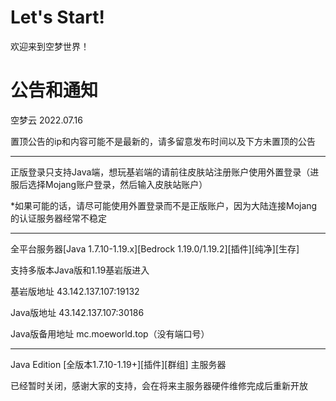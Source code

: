 # Let's Start!
欢迎来到空梦世界！

# 公告和通知

空梦云 2022.07.16

置顶公告的ip和内容可能不是最新的，请多留意发布时间以及下方未置顶的公告

---

正版登录只支持Java端，想玩基岩端的请前往皮肤站注册账户使用外置登录（进服后选择Mojang账户登录，然后输入皮肤站账户）

*如果可能的话，请尽可能使用外置登录而不是正版账户，因为大陆连接Mojang的认证服务器经常不稳定

---

全平台服务器[Java 1.7.10-1.19.x][Bedrock 1.19.0/1.19.2][插件][纯净][生存]

支持多版本Java版和1.19基岩版进入

基岩版地址 43.142.137.107:19132

Java版地址 43.142.137.107:30186

Java版备用地址 mc.moeworld.top（没有端口号）

---

Java Edition [全版本1.7.10-1.19+][插件][群组] 主服务器

 已经暂时关闭，感谢大家的支持，会在将来主服务器硬件维修完成后重新开放

